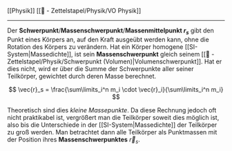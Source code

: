 [[Physik]] [[📄 - Zettelstapel/Physik/VO Physik]] 

---

Der **Schwerpunkt**/**Massenschwerpunkt**/**Massenmittelpunkt $r_s$** gibt den Punkt eines Körpers an, auf den Kraft ausgeübt werden kann, ohne die Rotation des Körpers zu verändern. Hat ein Körper homogene [[SI-System|Massedichte]], ist sein **Massenschwerpunkt** gleich seinem [[📄 - Zettelstapel/Physik/Schwerpunkt (Volumen)|Volumenschwerpunkt]]. Hat er dies nicht, wird er über die Summe der Schwerpunkte aller seiner Teilkörper, gewichtet durch deren Masse berechnet.

$$
\vec{r}_s = \frac{\sum\limits_i^n m_i \cdot \vec{r}_i}{\sum\limits_i^n m_i}
$$

Theoretisch sind dies *kleine Massepunkte*. Da diese Rechnung jedoch oft nicht praktikabel ist, vergrößert man die Teilkörper soweit dies möglich ist, also bis die Unterschiede in der [[SI-System|Massedichte]] der Teilkörper zu groß werden. Man betrachtet dann alle Teilkörper als Punktmassen mit der Position ihres **Massenschwerpunktes** $\vec{r}_s$.